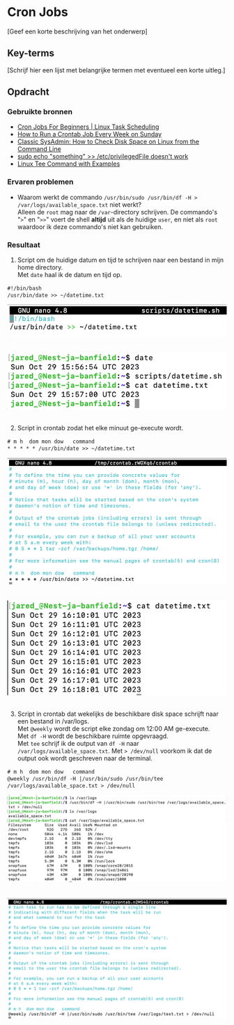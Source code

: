 # Cron Jobs
[Geef een korte beschrijving van het onderwerp]

## Key-terms
[Schrijf hier een lijst met belangrijke termen met eventueel een korte uitleg.]

## Opdracht
### Gebruikte bronnen
- [Cron Jobs For Beginners | Linux Task Scheduling](https://www.youtube.com/watch?v=v952m13p-b4)
- [How to Run a Crontab Job Every Week on Sunday](https://www.geeksforgeeks.org/how-to-run-a-crontab-job-every-week-on-sunday/)
- [Classic SysAdmin: How to Check Disk Space on Linux from the Command Line](https://www.linuxfoundation.org/blog/blog/classic-sysadmin-how-to-check-disk-space-on-linux-from-the-command-line)
- [sudo echo "something" >> /etc/privilegedFile doesn't work](https://stackoverflow.com/questions/84882/sudo-echo-something-etc-privilegedfile-doesnt-work)
- [Linux Tee Command with Examples](https://linuxize.com/post/linux-tee-command/)

### Ervaren problemen
- Waarom werkt de commando `/usr/bin/sudo /usr/bin/df -H > /var/logs/available_space.txt` niet werkt?  
Alleen de `root` mag naar de `/var`-directory schrijven. De commando's "`>`" en "`>>`" voert de shell **altijd** uit als de huidige `user`, en niet als `root` waardoor ik deze commando's niet kan gebruiken.

### Resultaat
1. Script om de huidige datum en tijd te schrijven naar een bestand in mijn home directory.  
Met `date` haal ik de datum en tijd op.
```
#!/bin/bash
/usr/bin/date >> ~/datetime.txt
```

![datetime.sh maken](images/10_cron-jobs1-1.png)<br><br>  
![execute datetime.sh](images/10_cron-jobs1-2.png)<br><br>

2. Script in crontab zodat het elke minuut ge-execute wordt.
```
# m h  dom mon dow   command
* * * * * /usr/bin/date >> ~/datetime.txt
```

![script in crontab](images/10_cron-jobs2-1.png)<br><br>  
![execute script](images/10_cron-jobs2-2.png)<br><br>

3. Script in crontab dat wekelijks de beschikbare disk space schrijft naar een bestand in /var/logs.   
Met `@weekly` wordt de script elke zondag om 12:00 AM ge-execute.  
Met `df -H` wordt de beschikbare ruimte opgevraagd.  
Met `tee` schrijf ik de output van `df -H` naar `/var/logs/available_space.txt`.
Met `> /dev/null` voorkom ik dat de output ook wordt geschreven naar de terminal.

```
# m h  dom mon dow   command
@weekly /usr/bin/df -H |/usr/bin/sudo /usr/bin/tee /var/logs/available_space.txt > /dev/null
```

![execute script](images/10_cron-jobs3-1.png)<br><br>  
![execute script](images/10_cron-jobs3-2.png)<br><br>